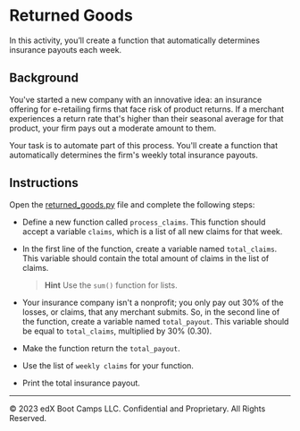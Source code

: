 # Returned Goods

In this activity, you’ll create a function that automatically determines insurance payouts each week.

## Background

You've started a new company with an innovative idea: an insurance offering for e-retailing firms that face risk of product returns. If a merchant experiences a return rate that's higher than their seasonal average for that product, your firm pays out a moderate amount to them.

Your task is to automate part of this process. You'll create a function that automatically determines the firm's weekly total insurance payouts.

## Instructions

Open the [returned_goods.py](Unsolved/returned_goods.py) file and complete the following steps:

* Define a new function called `process_claims`. This function should accept a variable `claims`, which is a list of all new claims for that week.

* In the first line of the function, create a variable named `total_claims`. This variable should contain the total amount of claims in the list of claims.

    > **Hint** Use the `sum()` function for lists.

*  Your insurance company isn't a nonprofit; you only pay out 30% of the losses, or claims, that any merchant submits. So, in the second line of the function, create a variable named `total_payout`. This variable should be equal to `total_claims`, multiplied by 30% (0.30).

* Make the function return the `total_payout`.

* Use the list of `weekly claims` for your function.

* Print the total insurance payout.

---

© 2023 edX Boot Camps LLC. Confidential and Proprietary. All Rights Reserved.
